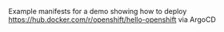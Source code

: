 Example manifests for a demo showing how to deploy https://hub.docker.com/r/openshift/hello-openshift via ArgoCD

